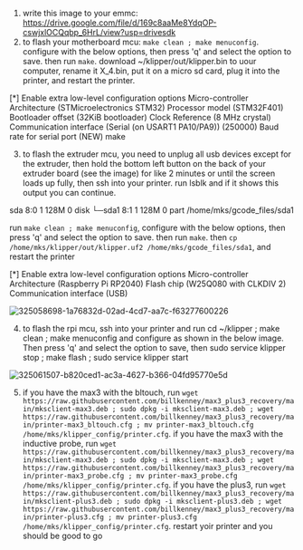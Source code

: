 1. write this image to your emmc: https://drive.google.com/file/d/169c8aaMe8YdqOP-cswjxlOCQqbp_6HrL/view?usp=drivesdk
2. to flash your motherboard mcu: `make clean ; make menuconfig`. configure with the below options, then press 'q' and select the option to save. then run `make`. download ~/klipper/out/klipper.bin to uour computer, rename it X_4.bin, put it on a micro sd card, plug it into the printer, and restart the printer. 

[*] Enable extra low-level configuration options
Micro-controller Architecture (STMicroelectronics STM32)
Processor model (STM32F401)
Bootloader offset (32KiB bootloader)
Clock Reference (8 MHz crystal)
Communication interface (Serial (on USART1 PA10/PA9))
(250000) Baud rate for serial port (NEW)
make

3. to flash the extruder mcu, you need to unplug all usb devices except for the extruder, then hold the bottom left button on the back of your extruder board (see the image) for like 2 minutes or until the screen loads up fully, then ssh into your printer. run lsblk and if it shows this output you can continue. 

sda            8:0    1   128M  0 disk
└─sda1         8:1    1   128M  0 part /home/mks/gcode_files/sda1

run `make clean ; make menuconfig`,  configure with the below options, then press 'q' and select the option to save. then run `make`. then `cp /home/mks/klipper/out/klipper.uf2 /home/mks/gcode_files/sda1`, and restart the printer

[*] Enable extra low-level configuration options
Micro-controller Architecture (Raspberry Pi RP2040)
Flash chip (W25Q080 with CLKDIV 2)
Communication interface (USB)

![325058698-1a76832d-02ad-4cd7-aa7c-f63277600226](https://github.com/billkenney/update_max3_plus3/assets/30010560/46a879b1-d77c-468d-b7ab-371fcdcf8673)

4. to flash the rpi mcu, ssh into your printer and run cd ~/klipper ; make clean ; make menuconfig and configure as shown in the below image. Then press 'q' and select the option to save, then sudo service klipper stop ; make flash ; sudo service klipper start

![325061507-b820ced1-ac3a-4627-b366-04fd95770e5d](https://github.com/billkenney/update_max3_plus3/assets/30010560/de954ba9-a158-42d0-b564-d3a71169f4bc)

5. if you have the max3 with the bltouch, run `wget https://raw.githubusercontent.com/billkenney/max3_plus3_recovery/main/mksclient-max3.deb ; sudo dpkg -i mksclient-max3.deb ; wget https://raw.githubusercontent.com/billkenney/max3_plus3_recovery/main/printer-max3_bltouch.cfg ; mv printer-max3_bltouch.cfg /home/mks/klipper_config/printer.cfg`. if you have the max3 with the inductive probe, run `wget https://raw.githubusercontent.com/billkenney/max3_plus3_recovery/main/mksclient-max3.deb ; sudo dpkg -i mksclient-max3.deb ; wget https://raw.githubusercontent.com/billkenney/max3_plus3_recovery/main/printer-max3_probe.cfg ; mv printer-max3_probe.cfg /home/mks/klipper_config/printer.cfg`. if you have the plus3, run `wget https://raw.githubusercontent.com/billkenney/max3_plus3_recovery/main/mksclient-plus3.deb ; sudo dpkg -i mksclient-plus3.deb ; wget https://raw.githubusercontent.com/billkenney/max3_plus3_recovery/main/printer-plus3.cfg ; mv printer-plus3.cfg /home/mks/klipper_config/printer.cfg`. restart yoir printer and you should be good to go